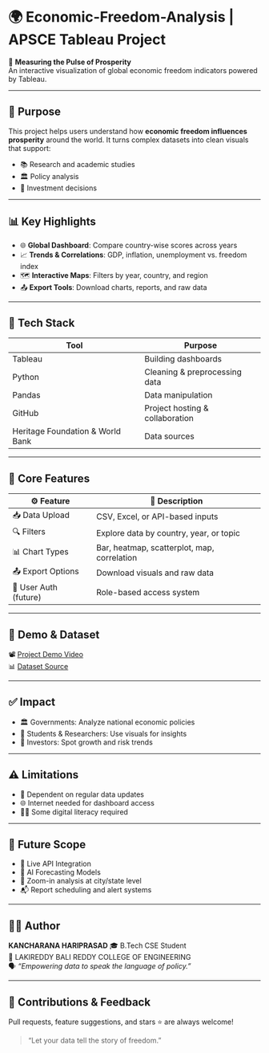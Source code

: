 # 🌍 Economic-Freedom-Analysis | APSCE Tableau Project

🧭 **Measuring the Pulse of Prosperity**  
An interactive visualization of global economic freedom indicators powered by Tableau.

---

## 🧠 Purpose

This project helps users understand how **economic freedom influences prosperity** around the world. It turns complex datasets into clean visuals that support:

- 📚 Research and academic studies  
- 🏛️ Policy analysis  
- 💸 Investment decisions  

---

## 📊 Key Highlights

- 🌐 **Global Dashboard**: Compare country-wise scores across years  
- 📈 **Trends & Correlations**: GDP, inflation, unemployment vs. freedom index  
- 🗺️ **Interactive Maps**: Filters by year, country, and region  
- 📤 **Export Tools**: Download charts, reports, and raw data

---

## 🧰 Tech Stack

| Tool        | Purpose                         |
|-------------|----------------------------------|
| Tableau     | Building dashboards              |
| Python      | Cleaning & preprocessing data    |
| Pandas      | Data manipulation                |
| GitHub      | Project hosting & collaboration  |
| Heritage Foundation & World Bank | Data sources |

---

## 🧩 Core Features

| ⚙️ Feature             | 📄 Description                           |
|------------------------|-------------------------------------------|
| 📥 Data Upload         | CSV, Excel, or API-based inputs            |
| 🔍 Filters             | Explore data by country, year, or topic    |
| 📊 Chart Types         | Bar, heatmap, scatterplot, map, correlation|
| 📤 Export Options      | Download visuals and raw data              |
| 🔐 User Auth (future)  | Role-based access system                   |

---

## 🚀 Demo & Dataset

📽️ [Project Demo Video](https://drive.google.com/file/d/1PZOtpeTq_qFR2kWouP9-GgvB3vqhhyq3/view)  
📊 [Dataset Source](https://drive.google.com/file/d/1EBIa1LtM3Ni2Uh3nekLB6wt3263Q3NeX/view?usp=share_link)

---

## ✅ Impact

- 🏛️ Governments: Analyze national economic policies  
- 🧪 Students & Researchers: Use visuals for insights  
- 💼 Investors: Spot growth and risk trends

---

## ⚠️ Limitations

- 🔄 Dependent on regular data updates  
- 🌐 Internet needed for dashboard access  
- 🧑‍💻 Some digital literacy required

---

## 🚧 Future Scope

- 📡 Live API Integration  
- 🧠 AI Forecasting Models  
- 🧭 Zoom-in analysis at city/state level  
- 📬 Report scheduling and alert systems  

---

## 👨‍💻 Author
**KANCHARANA HARIPRASAD**
🎓 B.Tech CSE Student  
🏫 LAKIREDDY BALI REDDY COLLEGE OF ENGINEERING  
🗣️ _“Empowering data to speak the language of policy.”_

---

## 💬 Contributions & Feedback

Pull requests, feature suggestions, and stars ⭐ are always welcome!

> “Let your data tell the story of freedom.”
